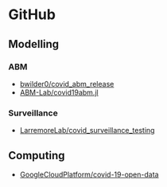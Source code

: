 # GitHub

## Modelling 

### ABM 
* [bwilder0/covid_abm_release](https://github.com/bwilder0/covid_abm_release)
* [ABM-Lab/covid19abm.jl](https://github.com/ABM-Lab/covid19abm.jl)

### Surveillance
* [LarremoreLab/covid_surveillance_testing](https://github.com/LarremoreLab/covid_surveillance_testing/blob/master/SEIR_viral_load.py)


## Computing
* [GoogleCloudPlatform/covid-19-open-data](https://github.com/GoogleCloudPlatform/covid-19-open-data)
